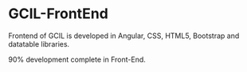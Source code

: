 # GCIL-FrontEnd

Frontend of GCIL is developed in Angular, CSS, HTML5, Bootstrap and datatable libraries.

90% development complete in Front-End.
